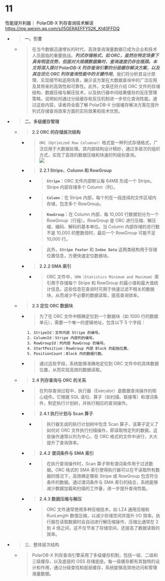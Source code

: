 
# 11

性能提升利器｜ PolarDB-X 列存查询技术解读 https://mp.weixin.qq.com/s/l5GERAEFFY52K_Kt40FFDQ
- > **一、引言**
  * > 在当今数据迅速增长的时代，高效查询海量数据已成为企业和技术人员面临的重要挑战。***列式存储格式，如 ORC，虽然在特定场景下具有明显优势，但面对大规模数据集时，查询速度仍存在瓶颈。本文将深入探讨 PolarDB-X 列存查询引擎的分层缓存解决方案，以及其在优化 ORC 列存查询性能中的关键作用***。我们将分析其设计原理、实现细节和适用场景，展示该方案在大数据查询中的广泛应用及其带来的高效性和可靠性。此外，文章还将介绍 ORC 文件的存储结构、数据压缩与解压技术，以及执行器中间结果缓存的反压管理策略，说明如何通过分级缓存和反压机制进一步优化查询性能。通过这些内容，读者将全面了解 PolarDB-X 分层缓存解决方案在提升列式存储查询效率方面的实际效果和技术优势。
- > **二、多级缓存管理**
  * > **2.2 ORC 的存储层次结构**
    + > `ORC（Optimized Row Columnar）`格式是一种列式存储格式，广泛应用于大数据处理。其内部结构设计精妙，通过多层次的组织方式，实现了高效的数据压缩和快速的列级别查询。 <br> ![](https://mmbiz.qpic.cn/sz_mmbiz_png/efIw5sLCt4t8wJulhTfcic1GsNzyzzWtzu9Entn0N0ia0CWa8g9LoniaAq2cukS3MV0ERhSiaf8ibqu6J6dWXwMAHHg/640)
    + > **2.2.1 Stripe、Column 和 RowGroup**
      - > **`Stripe`**：ORC 文件内部默认每 64MB 形成一个 Stripe。Stripe 内部存储多个 Column（列）。
      - > **`Column`**：在 Stripe 内部，每个列在一段连续的文件区域内存储，包含多个 RowGroup。
      - > **`RowGroup`**：在 Column 内部，每 10,000 行数据划分为一个 RowGroup（行组）。RowGroup 是 ORC 进行压缩、解压缩、编码、解码的基本单位。当 Column 内部存储的总行数不是 10,000 的整数倍时，最后一个 RowGroup 可能不足 10,000 行。
      - > 此外，**`Stripe Footer`** 和 **`Index Data`** 这两类结构用于存储位置信息，方便快速定位数据块。
    + > **2.2.2 SMA 索引**
      - > ORC 文件中，`SMA（Statistics Minimum and Maximum）`索引用于存储每个 Stripe 和 RowGroup 的最小值和最大值统计信息。这些信息在查询时可用于快速过滤不相关的数据块，从而减少不必要的数据读取，提高查询效率。
  * > **2.3 定位 ORC 数据块**
    + > 为了在 ORC 文件中精确定位到一个数据块（如 1000 行的数据单元），需要一个唯一的逻辑地址，包含以下 5 个字段：
      ```console
      1. StripeId：文件内部 Stripe 的编号。
      2. ColumnId：Stripe 内部列的编号。
      3. RowGroupId：列内部 RowGroup 的编号。
      4. StartPosition：RowGroup 内部 Block 的起始位置。
      5. PositionCount：Block 内的数据行数。
      ```
    + > 通过这些字段，系统能够准确地定位到 ORC 文件中的具体数据位置，从而实现高效的数据读取。
  * > **2.4 列存查询与 ORC 的关系**
    + > 在列存查询过程中，执行器（Executor）是数据查询操作的核心组件。它根据 SQL 语句、算子（如扫描、联接等）和谓词条件，制定执行计划树，并执行相应的查询操作。
    + > **2.4.1 执行计划与 Scan 算子**
      - > 执行器生成的执行计划树中包含 Scan 算子，该算子定义了如何对 ORC 文件执行扫描操作，即读取特定列的数据。这些操作通常以列为中心，在 ORC 格式的文件中进行，大大提升了查询效率。
    + > **2.4.2 谓词条件与 SMA 索引**
      - > 在执行查询操作时，Scan 算子带有谓词条件用于过滤数据。ORC 格式的 SMA 索引使得执行器可以在不读取所有数据的情况下，高效确定哪些 Stripe 或 RowGroup 包含符合条件的数据。通过谓词条件与 SMA 索引的结合，系统能够减少数据加载和扫描的工作量，进一步提升查询性能。
    + > **2.4.3 数据压缩与解压**
      - > ORC 文件通常使用多种压缩技术，如 LZ4 通用压缩和 RunLength 数值压缩，以减少存储空间并提升 I/O 效率。执行器在读取数据时会自动进行解压缩操作，压缩比通常在 2 到 4 倍之间，这不仅节省了存储空间，还提高了数据读取的效率。
- > 三、整体层次结构
  * > PolarDB-X 列存查询引擎采用了多级缓存机制，包括一级、二级和三级缓存，以及底层的 OSS 存储底座。每一级缓存都有其独特的设计和作用，通过分级查找和层层缓存，系统能够高效地访问和管理海量数据。
